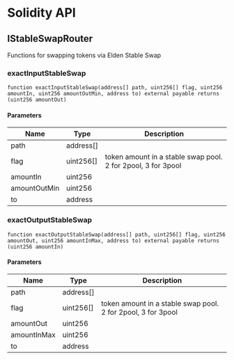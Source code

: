 # Solidity API

## IStableSwapRouter

Functions for swapping tokens via Elden Stable Swap

### exactInputStableSwap

```solidity
function exactInputStableSwap(address[] path, uint256[] flag, uint256 amountIn, uint256 amountOutMin, address to) external payable returns (uint256 amountOut)
```

#### Parameters

| Name | Type | Description |
| ---- | ---- | ----------- |
| path | address[] |  |
| flag | uint256[] | token amount in a stable swap pool. 2 for 2pool, 3 for 3pool |
| amountIn | uint256 |  |
| amountOutMin | uint256 |  |
| to | address |  |

### exactOutputStableSwap

```solidity
function exactOutputStableSwap(address[] path, uint256[] flag, uint256 amountOut, uint256 amountInMax, address to) external payable returns (uint256 amountIn)
```

#### Parameters

| Name | Type | Description |
| ---- | ---- | ----------- |
| path | address[] |  |
| flag | uint256[] | token amount in a stable swap pool. 2 for 2pool, 3 for 3pool |
| amountOut | uint256 |  |
| amountInMax | uint256 |  |
| to | address |  |

